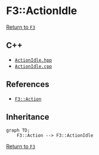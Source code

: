 # F3::ActionIdle

[Return to `F3`](/docs/F3.md)

## C++

- [`ActionIdle.hpp`](/c++/include/ActionIdle.hpp)
- [`ActionIdle.cpp`](/c++/source/ActionIdle.cpp)

## References

- [`F3::Action`](/docs/F3/Action.md)

## Inheritance

```mermaid
graph TD;
    F3::Action --> F3::ActionIdle
```

[Return to `F3`](/docs/F3.md)